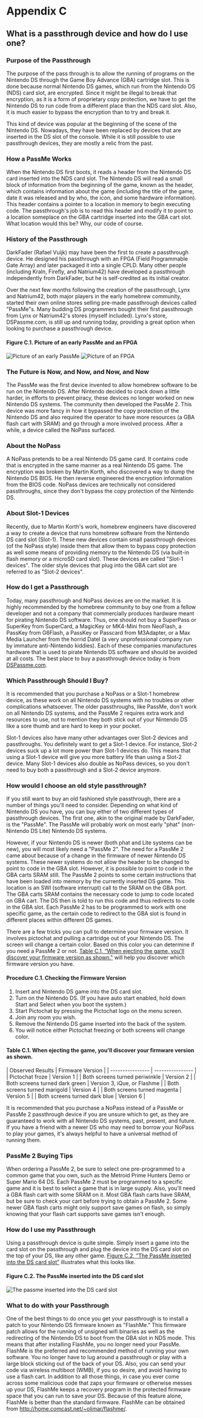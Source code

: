 # Appendix C
## What is a passthrough device and how do I use one?

### Purpose of the Passthrough

The purpose of the pass through is to allow the running of programs on the
Nintendo DS through the Game Boy Advance (GBA) cartridge slot. This is done
because normal Nintendo DS games, which run from the Nintendo DS (NDS) card
slot, are encrypted. Since it might be illegal to break that encryption, as it
is a form of proprietary copy protection, we have to get the Nintendo DS to run
code from a different place than the NDS card slot. Also, it is much easier to
bypass the encryption than to try and break it.

This kind of device was popular at the beginning of the scene of the Nintendo
DS. Nowadays, they have been replaced by devices that are inserted in the DS
slot of the console. While it is still possible to use passthrough devices, they
are mostly a relic from the past.

### How a PassMe Works

When the Nintendo DS first boots, it reads a header from the Nintendo DS card
inserted into the NDS card slot. The Nintendo DS will read a small block of
information from the beginning of the game, known as the header, which contains
information about the game (including the title of the game, date it was
released and by who, the icon, and some hardware information). This header
contains a pointer to a location in memory to begin executing code. The
passthrough's job is to read this header and modify it to point to a location
someplace on the GBA cartridge inserted into the GBA cart slot. What location
would this be? Why, our code of course.

### History of the Passthrough

DarkFader (Rafael Vuijk) may have been the first to create a passthrough
device. He designed his passthrough with an FPGA (Field Programmable Gate
Array) and later packaged it into a single CPLD. Many other people (including
Kraln, Firefly, and Natrium42) have developed a passthrough independently from
DarkFader, but he is self-credited as its initial creator.

Over the next few months following the creation of the passthrough, Lynx and
Natrium42, both major players in the early homebrew community, started their
own online stores selling pre-made passthrough devices called "PassMe"s. Many
budding DS programmers bought their first passthrough from Lynx or Natrium42's
stores (myself included). Lynx's store, DSPassme.com, is still up and running
today, providing a great option when looking to purchase a passthrough device.


<a name="early_passme"></a>

#### Figure C.1. Picture of an early PassMe and an FPGA

![Picture of an early PassMe](./images/passme.png) ![Picture of an FPGA](./images/ufb-x_profil.jpg)

### The Future is Now, and Now, and Now, and Now

The PassMe was the first device invented to allow homebrew software to be run
on the Nintendo DS. After Nintendo decided to crack down a little harder, in
efforts to prevent piracy, these devices no longer worked on new Nintendo DS
systems. The community then developed the PassMe 2. This device was more fancy
in how it bypassed the copy protection of the Nintendo DS and also required the
operator to have more resources (a GBA flash cart with SRAM) and go through a
more involved process. After a while, a device called the NoPass surfaced.

### About the NoPass

A NoPass pretends to be a real Nintendo DS game card. It contains code that is
encrypted in the same manner as a real Nintendo DS game. The encryption was
broken by Martin Korth, who discovered a way to dump the Nintendo DS BIOS. He
then reverse engineered the encryption information from the BIOS code. NoPass
devices are technically not considered passthroughs, since they don't bypass
the copy protection of the Nintendo DS.

### About Slot-1 Devices

Recently, due to Martin Korth's work, homebrew engineers have discovered a way
to create a device that runs homebrew software from the Nintendo DS card slot
(Slot-1). These new devices contain small passthrough devices (of the NoPass
style) inside them that allow them to bypass copy protection as well some means
of providing memory to the Nintendo DS (via built-in flash memory or a microSD
card slot). These devices are called "Slot-1 devices". The older style devices
that plug into the GBA cart slot are referred to as "Slot-2 devices".

### How do I get a Passthrough

Today, many passthrough and NoPass devices are on the market. It is highly
recommended by the homebrew community to buy one from a fellow developer and
not a company that commercially produces hardware meant for pirating Nintendo
DS software. Thus, one should not buy a SuperPass or SuperKey from SuperCard, a
MagicKey or MK4-Mini from NeoFlash, a PassKey from G6Flash, a PassKey or
Passcard from M3Adapter, or a Max Media Launcher from the horrid Datel (a very
unprofessional company run by immature anti-Nintendo kiddies). Each of these
companies manufactures hardware that is used to pirate Nintendo DS software and
should be avoided at all costs. The best place to buy a passthrough device
today is from
[DSPassme.com](http://www.dspassme.com/oscommerce/catalog/index.php).

### Which Passthrough Should I Buy?

It is recommended that you purchase a NoPass or a Slot-1 homebrew device, as
these work on all Nintendo DS systems with no troubles or other complications
whatsoever. The older passthroughs, like PassMe, don't work on all Nintendo DS
systems, and the PassMe 2 requires extra work and resources to use, not to
mention they both stick out of your Nintendo DS like a sore thumb and are hard
to keep in your pocket.

Slot-1 devices also have many other advantages over Slot-2 devices and
passthroughs. You definitely want to get a Slot-1 device. For instance, Slot-2
devices suck up a lot more power than Slot-1 devices do. This means that using
a Slot-1 device will give you more battery life than using a Slot-2 device.
Many Slot-1 devices also double as NoPass devices, so you don't need to buy
both a passthrough and a Slot-2 device anymore.

### How would I choose an old style passthrough?

If you still want to buy an old fashioned style passthrough, there are a number
of things you'll need to consider. Depending on what kind of Nintendo DS you
have, you can buy either of two different types of passthrough devices. The
first one, akin to the original made by DarkFader, is the "PassMe". The PassMe
will probably work on most early "phat" (non-Nintendo DS Lite) Nintendo DS
systems.

However, if your Nintendo DS is newer (both phat and Lite systems can be new),
you will most likely need a "PassMe 2". The need for a PassMe 2 came about
because of a change in the firmware of newer Nintendo DS systems. These newer
systems do not allow the header to be changed to point to code in the GBA slot.
However, it is possible to point to code in the GBA carts SRAM still. The
PassMe 2 points to some certain instructions that have been loaded into memory
by the currently inserted DS game. This location is an SWI (software interrupt)
call to the SRAM on the GBA port. The GBA carts SRAM contains the necessary
code to jump to code located on GBA cart. The DS then is told to run this code
and thus redirects to code in the GBA slot. Each PassMe 2 has to be programmed
to work with one specific game, as the certain code to redirect to the GBA slot
is found in different places within different DS games.

There are a few tricks you can pull to determine your firmware version. It
involves pictochat and pulling a cartridge out of your Nintendo DS. The screen
will change a certain color. Based on this color you can determine if you need
a PassMe 2 or not. <a href="#game_eject_firmware_table">Table C.1, “When
ejecting the game, you'll discover your firmware version as shown."</a> will
help you discover which firmware version you have.

#### Procedure C.1. Checking the Firmware Version

1. Insert and Nintendo DS game into the DS card slot.
1. Turn on the Nintendo DS. (If you have auto start enabled, hold down Start
   and Select when you boot the system.)
1. Start Pictochat by pressing the Pictochat logo on the menu screen.
1. Join any room you wish.
1. Remove the Nintendo DS game inserted into the back of the system.
1. You will notice either Pictochat freezing or both screens will
   change color.

#### Table C.1. When ejecting the game, you'll discover your firmware version as shown.

<a name="game_eject_firmware_table"></a>
| Observed Results | Firmware Version |
| ---------------- | ---------------- |
| Pictochat froze  | Version 1 |
| Both screens turned periwinkle | Version 2 |
| Both screens turned dark green | Version 3, iQue, or Flashme |
| Both screens turned marigold | Version 4 |
| Both screens turned magenta | Version 5 |
| Both screens turned dark blue | Version 6 |

It is recommended that you purchase a NoPass instead of a PassMe or PassMe 2
passthrough device if you are unsure which to get, as they are guaranteed to
work with all Nintendo DS systems, past, present, and future. If you have a
friend with a newer DS who may need to borrow your NoPass to play your games,
it's always helpful to have a universal method of running them.

### PassMe 2 Buying Tips

When ordering a PassMe 2, be sure to select one pre-programmed to a common game
that you own, such as the Metroid Prime Hunters Demo or Super Mario 64 DS. Each
PassMe 2 must be programmed to a specific game and it is best to select a game
that is in large supply. Also, you'll need a GBA flash cart with some SRAM on
it. Most GBA flash carts have SRAM, but be sure to check your cart before
trying to obtain a PassMe 2. Some newer GBA flash carts might only support save
games on flash, so simply knowing that your flash cart supports save games
isn't enough.

### How do I use my Passthrough

Using a passthrough device is quite simple. Simply insert a game into the card
slot on the passthrough and plug the device into the DS card slot on the top of
your DS, like any other game. <a href="#passme_in_use">Figure C.2, “The PassMe
inserted into the DS card slot”</a> illustrates what this looks like.


<a name="passme_in_use"></a>

#### Figure C.2. The PassMe inserted into the DS card slot

![The passme inserted into the DS card slot](./images/passme_insert_ds.png)

### What to do with your Passthrough

One of the best things to do once you get your passthrough is to install a
patch to your Nintendo DS firmware known as "FlashMe." This firmware patch
allows for the running of unsigned wifi binaries as well as the redirecting of
the Nintendo DS to boot from the GBA slot in NDS mode. This means that after
installing FlashMe, you no longer need your PassMe. FlashMe is the preferred
and recommended method of running your own software. You no longer have to lug
around a passthrough or play with a large block sticking out of the back of
your DS. Also, you can send your code via wireless multiboot (WMB), if you so
desire, and avoid having to use a flash cart. In addition to all those things,
in case you ever come across some malicious code that zaps your firmware or
otherwise messes up your DS, FlashMe keeps a recovery program in the protected
firmware space that you can run to save your DS. Because of this feature alone,
FlashMe is better than the standard firmware. FlashMe can be obtained from
<http://home.comcast.net/~olimar/flashme/>.
